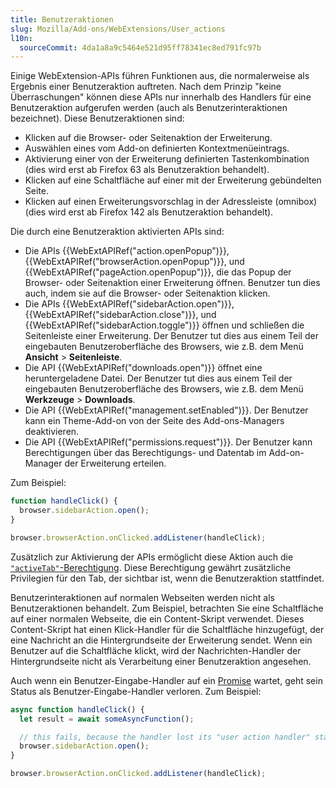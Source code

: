 ```yaml
---
title: Benutzeraktionen
slug: Mozilla/Add-ons/WebExtensions/User_actions
l10n:
  sourceCommit: 4da1a8a9c5464e521d95ff78341ec8ed791fc97b
---
```


Einige WebExtension-APIs führen Funktionen aus, die normalerweise als Ergebnis einer Benutzeraktion auftreten. Nach dem Prinzip "keine Überraschungen" können diese APIs nur innerhalb des Handlers für eine Benutzeraktion aufgerufen werden (auch als Benutzerinteraktionen bezeichnet). Diese Benutzeraktionen sind:

- Klicken auf die Browser- oder Seitenaktion der Erweiterung.
- Auswählen eines vom Add-on definierten Kontextmenüeintrags.
- Aktivierung einer von der Erweiterung definierten Tastenkombination (dies wird erst ab Firefox 63 als Benutzeraktion behandelt).
- Klicken auf eine Schaltfläche auf einer mit der Erweiterung gebündelten Seite.
- Klicken auf einen Erweiterungsvorschlag in der Adressleiste (omnibox) (dies wird erst ab Firefox 142 als Benutzeraktion behandelt).

Die durch eine Benutzeraktion aktivierten APIs sind:

- Die APIs {{WebExtAPIRef("action.openPopup")}}, {{WebExtAPIRef("browserAction.openPopup")}}, und {{WebExtAPIRef("pageAction.openPopup")}}, die das Popup der Browser- oder Seitenaktion einer Erweiterung öffnen. Benutzer tun dies auch, indem sie auf die Browser- oder Seitenaktion klicken.
- Die APIs {{WebExtAPIRef("sidebarAction.open")}}, {{WebExtAPIRef("sidebarAction.close")}}, und {{WebExtAPIRef("sidebarAction.toggle")}} öffnen und schließen die Seitenleiste einer Erweiterung. Der Benutzer tut dies aus einem Teil der eingebauten Benutzeroberfläche des Browsers, wie z.B. dem Menü **Ansicht** > **Seitenleiste**.
- Die API {{WebExtAPIRef("downloads.open")}} öffnet eine heruntergeladene Datei. Der Benutzer tut dies aus einem Teil der eingebauten Benutzeroberfläche des Browsers, wie z.B. dem Menü **Werkzeuge** > **Downloads**.
- Die API {{WebExtAPIRef("management.setEnabled")}}. Der Benutzer kann ein Theme-Add-on von der Seite des Add-ons-Managers deaktivieren.
- Die API {{WebExtAPIRef("permissions.request")}}. Der Benutzer kann Berechtigungen über das Berechtigungs- und Datentab im Add-on-Manager der Erweiterung erteilen.

Zum Beispiel:

```js
function handleClick() {
  browser.sidebarAction.open();
}

browser.browserAction.onClicked.addListener(handleClick);
```

Zusätzlich zur Aktivierung der APIs ermöglicht diese Aktion auch die [`"activeTab"`-Berechtigung](/de/docs/Mozilla/Add-ons/WebExtensions/manifest.json/permissions#activetab_permission). Diese Berechtigung gewährt zusätzliche Privilegien für den Tab, der sichtbar ist, wenn die Benutzeraktion stattfindet.

Benutzerinteraktionen auf normalen Webseiten werden nicht als Benutzeraktionen behandelt. Zum Beispiel, betrachten Sie eine Schaltfläche auf einer normalen Webseite, die ein Content-Skript verwendet. Dieses Content-Skript hat einen Klick-Handler für die Schaltfläche hinzugefügt, der eine Nachricht an die Hintergrundseite der Erweiterung sendet. Wenn ein Benutzer auf die Schaltfläche klickt, wird der Nachrichten-Handler der Hintergrundseite nicht als Verarbeitung einer Benutzeraktion angesehen.

Auch wenn ein Benutzer-Eingabe-Handler auf ein [Promise](/de/docs/Web/JavaScript/Reference/Global_Objects/Promise) wartet, geht sein Status als Benutzer-Eingabe-Handler verloren. Zum Beispiel:

```js
async function handleClick() {
  let result = await someAsyncFunction();

  // this fails, because the handler lost its "user action handler" status
  browser.sidebarAction.open();
}

browser.browserAction.onClicked.addListener(handleClick);
```
